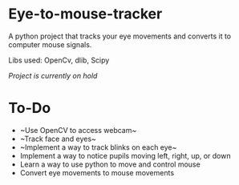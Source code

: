 # Eye-to-mouse-tracker
A python project that tracks your eye movements and converts it to computer mouse signals. 

Libs used: OpenCv, dlib, Scipy

*Project is currently on hold*

# To-Do 

- ~Use OpenCV to access webcam~
- ~Track face and eyes~
- ~Implement a way to track blinks on each eye~
- Implement a way to notice pupils moving left, right, up, or down
- Learn a way to use python to move and control mouse
- Convert eye movements to mouse movements
